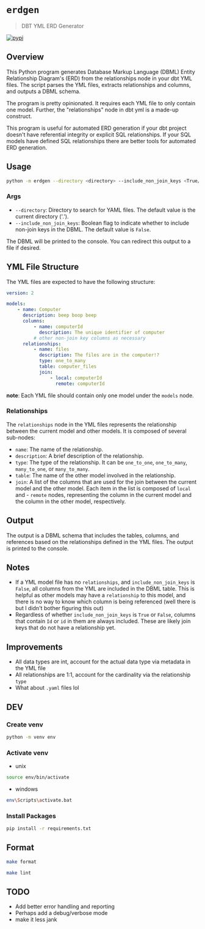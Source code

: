 # `erdgen`

> DBT YML ERD Generator

[![pypi](https://img.shields.io/pypi/v/erdgen?style=for-the-badge)](https://pypi.org/project/erdgen/)

## Overview

This Python program generates Database Markup Language (DBML) Entity Relationship Diagram's (ERD) from the relationships node in your dbt YML files. The script parses the YML files, extracts relationships and columns, and outputs a DBML schema.

The program is pretty opinionated. It requires each YML file to only contain one model. Further, the "relationships" node in dbt yml is a made-up construct.

This program is useful for automated ERD generation if your dbt project doesn't have referential integrity or explicit SQL relationships. If your SQL models have defined SQL relationships there are better tools for automated ERD generation.

## Usage

```bash
python -m erdgen --directory <directory> --include_non_join_keys <True/False>
```

### Args

- `--directory`: Directory to search for YAML files. The default value is the current directory ('.').
- `--include_non_join_keys`: Boolean flag to indicate whether to include non-join keys in the DBML. The default value is `False`.

The DBML will be printed to the console. You can redirect this output to a file if desired.

## YML File Structure

The YML files are expected to have the following structure:

```yml
version: 2

models:
    - name: Computer
      description: beep boop beep
      columns:
          - name: computerId
            description: The unique identifier of computer
          # other non-join key columns as necessary
      relationships:
          - name: files
            description: The files are in the computer!?
            type: one_to_many
            table: computer_files
            join:
                - local: computerId
                  remote: computerId
```

**note**: Each YML file should contain only one model under the `models` node.

### Relationships

The `relationships` node in the YML files represents the relationship between the current model and other models. It is composed of several sub-nodes:

- `name`: The name of the relationship.
- `description`: A brief description of the relationship.
- `type`: The type of the relationship. It can be `one_to_one`, `one_to_many`, `many_to_one`, or `many_to_many`.
- `table`: The name of the other model involved in the relationship.
- `join`: A list of the columns that are used for the join between the current model and the other model. Each item in the list is composed of `local` and - `remote` nodes, representing the column in the current model and the column in the other model, respectively.

## Output

The output is a DBML schema that includes the tables, columns, and references based on the relationships defined in the YML files. The output is printed to the console.

## Notes

- If a YML model file has no `relationships`, and `include_non_join_keys` is `False`, all columns from the YML are included in the DBML table. This is helpful as other models may have a `relationship` to this model, and there is no way to know which column is being referenced (well there is but I didn't bother figuring this out)
- Regardless of whether `include_non_join_keys` is `True` or `False`, columns that contain `Id` or `id` in them are always included. These are likely join keys that do not have a relationship yet.

## Improvements

- All data types are int, account for the actual data type via metadata in the YML file
- All relationships are 1:1, account for the cardinality via the relationship `type`
- What about `.yaml` files lol

## DEV

### Create venv

```bash
python -m venv env
```

### Activate venv

- unix

```bash
source env/bin/activate
```

- windows

```bash
env\Scripts\activate.bat
```

### Install Packages

```bash
pip install -r requirements.txt
```

## Format

```bash
make format
```

```bash
make lint
```

## TODO

- Add better error handling and reporting
- Perhaps add a debug/verbose mode
- make it less jank
